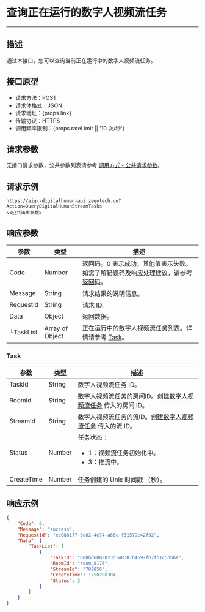 # 查询正在运行的数字人视频流任务

---

##  描述

通过本接口，您可以查询当前正在运行中的数字人视频流任务。

## 接口原型

- 请求方法：POST
- 请求体格式：JSON
- 请求地址：{props.link}
- 传输协议：HTTPS
- 调用频率限制：{props.rateLimit || '10 次/秒'}
<PostPrototype link="https://aigc-digitalhuman-api.zegotech.cn?Action=QueryDigitalHumanStreamTasks" />

## 请求参数

无接口请求参数，公共参数列表请参考 [调用方式 - 公共请求参数](/aigc-digital-human-server/server-apis/accessing-server-apis#公共请求参数)。

## 请求示例

```https
https://aigc-digitalhuman-api.zegotech.cn?Action=QueryDigitalHumanStreamTasks
&<公共请求参数>
```

## 响应参数

| 参数 | 类型 | 描述 |
|------|------|------|
| Code | Number | 返回码。0 表示成功，其他值表示失败。如需了解错误码及响应处理建议，请参考 [返回码](/aigc-digital-human-server/server-apis/return-codes)。 |
| Message | String | 请求结果的说明信息。 |
| RequestId | String | 请求 ID。 |
| Data | Object | 返回数据。 |
| └TaskList | Array of Object | 正在运行中的数字人视频流任务列表。详情请参考 [Task](#task)。 |

### Task

| 参数 | 类型 | 描述 |
|------|------|------|
| TaskId      | String       | 数字人视频流任务 ID。 |
| RoomId      | String       | 数字人视频流任务的房间ID。[创建数字人视频流任务](/aigc-digital-human-server/server-apis/digital-human-streaming/create-digital-human-stream-task) 传入的房间 ID。 |
| StreamId      | String       | 数字人视频流任务的流ID。[创建数字人视频流任务](/aigc-digital-human-server/server-apis/digital-human-streaming/create-digital-human-stream-task) 传入的流 ID。 |
| Status      | Number       | 任务状态：<ul><li>1：视频流任务初始化中。</li><li>3：推流中。</li></ul> |
| CreateTime  | Number       | 任务创建的 Unix 时间戳 （秒）。 |


## 响应示例

```json
{
    "Code": 0,
    "Message": "success",
    "RequestId": "ec0881f7-9e62-4e74-a66c-f31579c42f92",
    "Data": {
        "TaskList": [
            {
                "TaskId": "688bd608-823d-4830-b469-fb7fb1c5dbbe",
                "RoomId": "room_8176",
                "StreamId": "789856",
                "CreateTime": 1750298304,
                "Status": 3
            }
        ]
    }
}
```